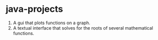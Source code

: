# java-projects

1. A gui that plots functions on a graph.
1. A textual interface that solves for the roots of several mathematical functions.

